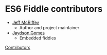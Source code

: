 ES6 Fiddle contributors
===
* [Jeff McRiffey](https://github.com/jmcriffey)
  * Author and project maintainer
* [Jaydson Gomes](https://github.com/jaydson)
  * Embedded fiddles

[Contributors](https://github.com/jmcriffey/es6-fiddle-web/contributors)
